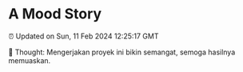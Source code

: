 # A Mood Story

⏰ Updated on Sun, 11 Feb 2024 12:25:17 GMT

💭 Thought: Mengerjakan proyek ini bikin semangat, semoga hasilnya memuaskan.

